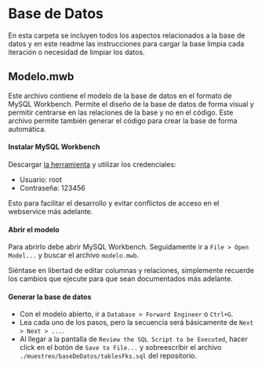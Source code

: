 Base de Datos
===

En esta carpeta se incluyen todos los aspectos relacionados a la base de datos y en este readme las instrucciones para cargar la base limpia cada iteración o necesidad de limpiar los datos.

## Modelo.mwb
Este archivo contiene el modelo de la base de datos en el formato de MySQL Workbench. Permite el diseño de la base de datos de forma visual y permitir centrarse en las relaciones de la base y no en el código. Este archivo permite también generar el código para crear la base de forma automática.

#### Instalar MySQL Workbench
Descargar [la herramienta](https://www.mysql.com/products/workbench/) y utilizar los credenciales:
 - Usuario: root
 - Contraseña: 123456

Esto para facilitar el desarrollo y evitar conflictos de acceso en el webservice más adelante.

#### Abrir el modelo
Para abrirlo debe abrir MySQL Workbench.  Seguidamente ir a ```File > Open Model...``` y buscar el archivo ```modelo.mwb```.

Siéntase en libertad de editar columnas y relaciones, simplemente recuerde los cambios que ejecute para que sean documentados más adelante.

#### Generar la base de datos
- Con el modelo abierto, ir a ```Database > Forward Engineer``` o ```Ctrl+G```.
- Lea cada uno de los pasos, pero la secuencia será básicamente de ```Next > Next > ...```.
- Al llegar a la pantalla de ```Review the SQL Script to be Executed```, hacer click en el botón de ```Save to File...``` y sobreescribir el archivo ```./muestreo/baseDeDatos/tablesFks.sql``` del repositorio.
